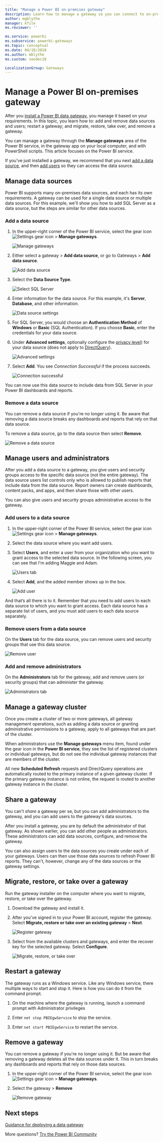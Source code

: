 ```yaml
---
title: "Manage a Power BI on-premises gateway"
description: Learn how to manage a gateway so you can connect to on-premises data in Power BI.
author: mgblythe
manager: kfile
ms.reviewer: ''

ms.service: powerbi
ms.subservice: powerbi-gateways
ms.topic: conceptual
ms.date: 04/18/2018
ms.author: mblythe
ms.custom: seodec18

LocalizationGroup: Gateways
---
```


# Manage a Power BI on-premises gateway

After you [install a Power BI data gateway](service-gateway-install.md), you manage it based on your requirements. In this topic, you learn how to: add and remove data sources and users; restart a gateway; and migrate, restore, take over, and remove a gateway.

You can manage a gateway through the **Manage gateways** area of the Power BI service, in the gateway app on your local computer, and with PowerShell scripts. This article focuses on the Power BI service.

If you've just installed a gateway, we recommend that you next [add a data source](#add-a-data-source), and then [add users](#add-users-to-a-data-source) so they can access the data source.


## Manage data sources

Power BI supports many on-premises data sources, and each has its own requirements. A gateway can be used for a single data source or multiple data sources. For this example, we'll show you how to add SQL Server as a data source, but the steps are similar for other data sources.


### Add a data source

1. In the upper-right corner of the Power BI service, select the gear icon ![Settings gear icon](media/service-gateway-manage/icon-gear.png) > **Manage gateways**.

    ![Manage gateways](media/service-gateway-manage/manage-gateways.png)

1. Either select a gateway > **Add data source**, or go to Gateways > **Add data source**.

    ![Add data source](media/service-gateway-manage/add-data-source.png)

1. Select the **Data Source Type**.

    ![Select SQL Server](media/service-gateway-manage/select-sql-server.png)


1. Enter information for the data source. For this example, it's **Server**, **Database**, and other information.  

    ![Data source settings](media/service-gateway-manage/data-source-settings.png)

1. For SQL Server, you would choose an **Authentication Method** of **Windows** or **Basic** (SQL Authentication).  If you choose **Basic**, enter the credentials for your data source.

1. Under **Advanced settings**, optionally configure the [privacy level](https://support.office.com/article/Privacy-levels-Power-Query-CC3EDE4D-359E-4B28-BC72-9BEE7900B540)) for your data source (does not apply to [DirectQuery](desktop-directquery-about.md)).

    ![Advanced settings](media/service-gateway-manage/advanced-settings.png)

1. Select **Add**. You see *Connection Successful* if the process succeeds.

    ![Connection successful](media/service-gateway-manage/connection-successful.png)

You can now use this data source to include data from SQL Server in your Power BI dashboards and reports.

### Remove a data source

You can remove a data source if you're no longer using it. Be aware that removing a data source breaks any dashboards and reports that rely on that data source.

To remove a data source, go to the data source then select **Remove**.

![Remove a data source](media/service-gateway-manage/remove-data-source.png)


## Manage users and administrators

After you add a data source to a gateway, you give users and security groups access to the specific data source (not the entire gateway). The data source users list controls only who is allowed to publish reports that include data from the data source. Report owners can create dashboards, content packs, and apps, and then share those with other users.

You can also give users and security groups administrative access to the gateway.


### Add users to a data source

1. In the upper-right corner of the Power BI service, select the gear icon ![Settings gear icon](media/service-gateway-manage/icon-gear.png) > **Manage gateways**.

2. Select the data source where you want add users.

3. Select **Users**, and enter a user from your organization who you want to grant access to the selected data source. In the following screen, you can see that I'm adding Maggie and Adam.

    ![Users tab](media/service-gateway-manage/users-tab.png)

4. Select **Add**, and the added member shows up in the box.

    ![Add user](media/service-gateway-manage/add-user.png)

And that’s all there is to it. Remember that you need to add users to each data source to which you want to grant access. Each data source has a separate list of users, and you must add users to each data source separately.


### Remove users from a data source

On the **Users** tab for the data source, you can remove users and security groups that use this data source.

![Remove user](media/service-gateway-manage/remove-user.png)


### Add and remove administrators

On the **Administrators** tab for the gateway, add and remove users (or security groups) that can administer the gateway.

![Administrators tab](media/service-gateway-manage/administrators-tab.png)


## Manage a gateway cluster

Once you create a cluster of two or more gateways, all gateway management operations, such as adding a data source or granting administrative permissions to a gateway, apply to all gateways that are part of the cluster. 

When administrators use the **Manage gateways** menu item, found under the gear icon in the **Power BI service**, they see the list of registered clusters or individual gateways, but do not see the individual gateway instances that are members of the cluster.

All new **Scheduled Refresh** requests and DirectQuery operations are automatically routed to the primary instance of a given gateway cluster. If the primary gateway instance is not online, the request is routed to another gateway instance in the cluster.


## Share a gateway

You can't *share* a gateway per se, but you can add administrators to the gateway, and you can add users to the gateway's data sources. 

After you install a gateway, you are by default the administrator of that gateway. As shown earlier, you can add other people as administrators. These administrators can add data sources, configure, and remove the gateway.

You can also assign users to the data sources you create under each of your gateways. Users can then use those data sources to refresh Power BI reports. They can't, however, change any of the data sources or the gateway settings.

## Migrate, restore, or take over a gateway

Run the gateway installer on the computer where you want to migrate, restore, or take over the gateway.

1. Download the gateway and install it.

2. After you've signed in to your Power BI account, register the gateway. Select **Migrate, restore or take over an existing gateway** > **Next**.

    ![Register gateway](media/service-gateway-manage/register-gateway.png)

3. Select from the available clusters and gateways, and enter the recover key for the selected gateway. Select **Configure**.

    ![Migrate, restore, or take over](media/service-gateway-manage/migrate-restore-takeover.png)


## Restart a gateway

The gateway runs as a Windows service. Like any Windows service, there multiple ways to start and stop it. Here is how you can do it from the command prompt.

1. On the machine where the gateway is running, launch a command prompt with Administrator privileges

2. Enter `net stop PBIEgwService` to stop the service.

3. Enter `net start PBIEgwService` to restart the service.


## Remove a gateway

You can remove a gateway if you're no longer using it. But be aware that removing a gateway deletes all the data sources under it. This in turn breaks any dashboards and reports that rely on those data sources.

1. In the upper-right corner of the Power BI service, select the gear icon ![Settings gear icon](media/service-gateway-manage/icon-gear.png) > **Manage gateways**.

2. Select the gateway > **Remove**
   
   ![Remove gateway](media/service-gateway-manage/remove-gateway.png)


## Next steps

[Guidance for deploying a data gateway](service-gateway-deployment-guidance.md)

More questions? [Try the Power BI Community](http://community.powerbi.com/)
